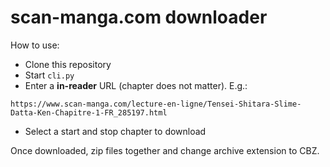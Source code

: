 # scan-manga.com downloader

How to use:
- Clone this repository
- Start `cli.py`
- Enter a **in-reader** URL (chapter does not matter). E.g.:
```
https://www.scan-manga.com/lecture-en-ligne/Tensei-Shitara-Slime-Datta-Ken-Chapitre-1-FR_285197.html
```
- Select a start and stop chapter to download

Once downloaded, zip files together and change archive extension to CBZ.
